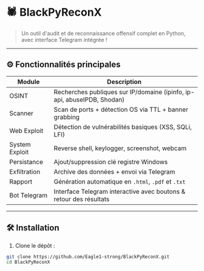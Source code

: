 # 🕷️ BlackPyReconX

> Un outil d'audit et de reconnaissance offensif complet en Python, avec interface Telegram intégrée !

---

## ⚙️ Fonctionnalités principales

| Module          | Description |
|-----------------|-------------|
|  OSINT         | Recherches publiques sur IP/domaine (ipinfo, ip-api, abuseIPDB, Shodan) |
|  Scanner       | Scan de ports + détection OS via TTL + banner grabbing |
|  Web Exploit   | Détection de vulnérabilités basiques (XSS, SQLi, LFI) |
|  System Exploit | Reverse shell, keylogger, screenshot, webcam |
|  Persistance   | Ajout/suppression clé registre Windows |
|  Exfiltration  | Archive des données + envoi via Telegram |
|  Rapport       | Génération automatique en `.html`, `.pdf` et `.txt` |
|  Bot Telegram  | Interface Telegram interactive avec boutons & retour des résultats |

---

## 🛠️ Installation

1. Clone le dépôt :
```bash
git clone https://github.com/Eagle1-strong/BlackPyReconX.git
cd BlackPyReconX
